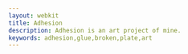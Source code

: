 ```yaml
---
layout: webkit
title: Adhesion
description: Adhesion is an art project of mine.
keywords: adhesion,glue,broken,plate,art
---
```


